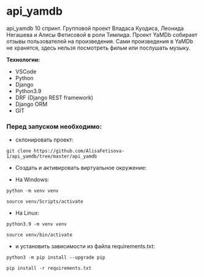 # api_yamdb
api_yamdb
10 спринт. Групповой проект Владаса Куодиса, Леонида Негашева и Алисы Фетисовой в роли Тимлида.
Проект YaMDb собирает отзывы пользователей на произведения. Сами произведения в YaMDb не хранятся, здесь нельзя посмотреть фильм или послушать музыку.

**Технологии:**
- VSCode
- Python
- Django
- Python3.9
- DRF (Django REST framework)
- Django ORM
- GIT

### Перед запуском необходимо:
- склонировать проект: 
```
git clone https://github.com/AlisaFetisova-1/api_yamdb/tree/master/api_yamdb
```
- Cоздать и активировать виртуальное окружение:
* На Windows:
```
python -m venv venv
```
```
source venv/Scripts/activate
```

* На Linux:
```
python3.9 -m venv venv
```
```
source venv/bin/activate
```

- и установить зависимости из файла requirements.txt:
```
python3 -m pip install --upgrade pip
```
```
pip install -r requirements.txt
```